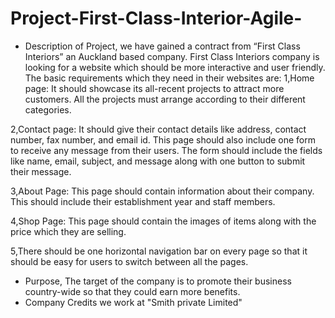 # Project-First-Class-Interior-Agile-
* Description of Project, 
we have gained a contract from  “First Class Interiors” an Auckland based company.
First Class Interiors company is looking for a website which should be more interactive and user friendly. 
The basic requirements which they need in their websites are:
1,Home page: It should showcase its all-recent projects to attract more customers. All the projects must arrange according to their different categories.

2,Contact page: It should give their contact details like address, contact number, fax number,
and email id. This page should also include one form to receive any message from their users. The form should include the fields like name,
email, subject, and message along with one button to submit their message.

3,About Page: This page should contain information about their company. This should include their establishment year and staff members.

4,Shop Page: This page should contain the images of items along with the price which they are selling.

5,There should be one horizontal navigation bar on every page so that it should be easy for users to switch between all the pages.
* Purpose, 
The target of the company is to promote their business country-wide so that they could earn more benefits.
* Company Credits
we work at "Smith private Limited"
